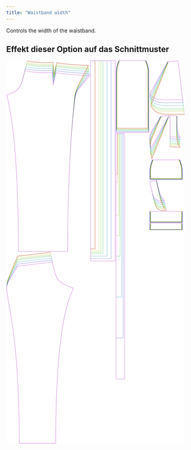 ```yaml
---
title: "Waistband width"
---
```



Controls the width of the waistband.

## Effekt dieser Option auf das Schnittmuster

![This image shows the effect of this option by superimposing several variants that have a different value for this option](charlie_waistbandwidth_sample.svg "Effect of this option on the pattern")
